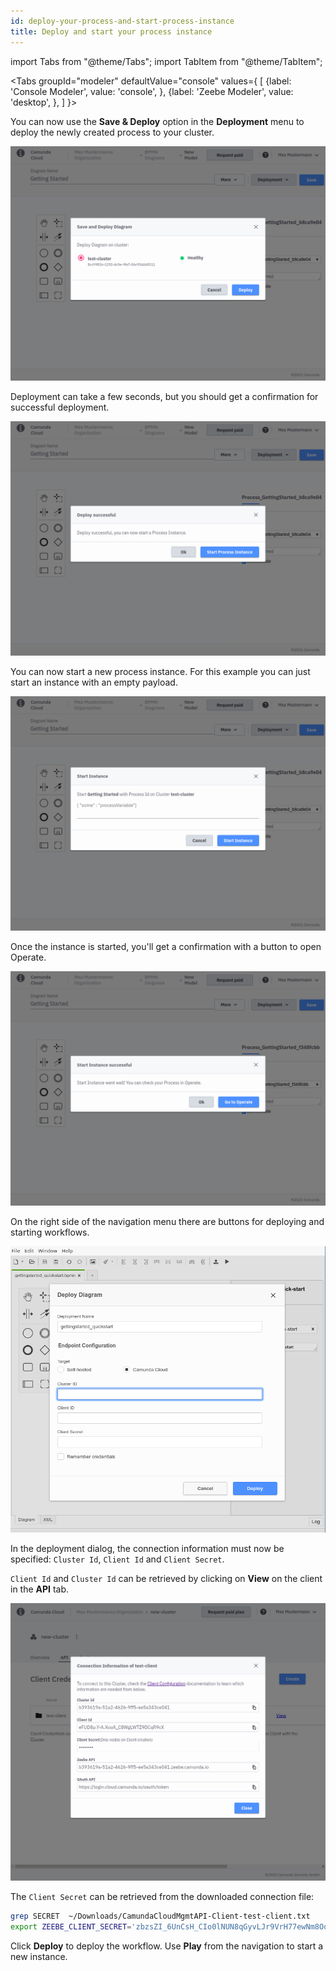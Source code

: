 ```yaml
---
id: deploy-your-process-and-start-process-instance
title: Deploy and start your process instance
---
```


import Tabs from "@theme/Tabs";
import TabItem from "@theme/TabItem";

<Tabs groupId="modeler" defaultValue="console" values={
[
{label: 'Console Modeler', value: 'console', },
{label: 'Zeebe Modeler', value: 'desktop', },
]
}>

<TabItem value='console'>

You can now use the **Save & Deploy** option in the **Deployment** menu to deploy the newly created process to your cluster.

![console-modeler-deploy](../../product-manuals/modeler/cloud-modeler/img/save-and-deploy.png)

Deployment can take a few seconds, but you should get a confirmation for successful deployment.

![console-modeler-deploy-successfull](../../product-manuals/modeler/cloud-modeler/img/save-and-deploy-successful.png)

You can now start a new process instance. For this example you can just start an instance with an empty payload.

![console-modeler-start-instance](../../product-manuals/modeler/cloud-modeler/img/start-process-instance-variables.png)

Once the instance is started, you'll get a confirmation with a button to open Operate.

![console-modeler-start-instance-done](./img/cloud-modeler-start-instance-done.png)

</TabItem>

<TabItem value='desktop'>

On the right side of the navigation menu there are buttons for deploying and starting workflows.

![zeebe-modeler-deploy](./img/zeebe-modeler-deploy.png)

In the deployment dialog, the connection information must now be specified: `Cluster Id`, `Client Id` and `Client Secret`.

`Client Id` and `Cluster Id` can be retrieved by clicking on **View** on the client in the **API** tab.

![cluster-details-created-client-view](./img/cluster-details-created-client-view.png)

The `Client Secret` can be retrieved from the downloaded connection file:

```bash
grep SECRET  ~/Downloads/CamundaCloudMgmtAPI-Client-test-client.txt
export ZEEBE_CLIENT_SECRET='zbzsZI_6UnCsH_CIo0lNUN8qGyvLJr9VrH77ewNm8Oq3elvhPvV7g.QmJGydzOLo'
```

Click **Deploy** to deploy the workflow. Use **Play** from the navigation to start a new instance.

</TabItem>
</Tabs>
